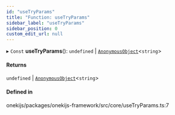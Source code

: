 ```yaml
---
id: "useTryParams"
title: "Function: useTryParams"
sidebar_label: "useTryParams"
sidebar_position: 0
custom_edit_url: null
---
```


▸ `Const` **useTryParams**(): `undefined` \| [`AnonymousObject`](../interfaces/AnonymousObject.md)<`string`\>

#### Returns

`undefined` \| [`AnonymousObject`](../interfaces/AnonymousObject.md)<`string`\>

#### Defined in

onekijs/packages/onekijs-framework/src/core/useTryParams.ts:7
